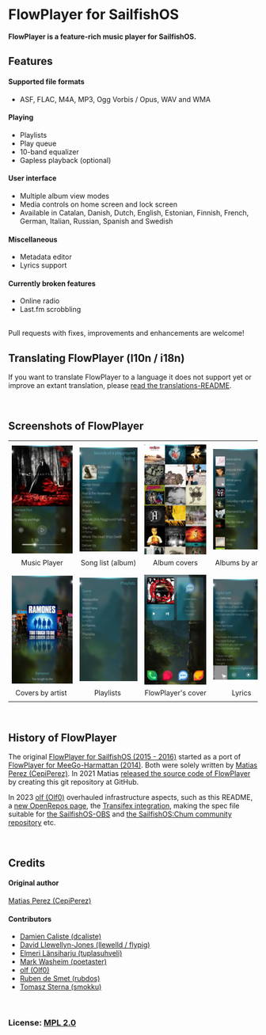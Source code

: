 # FlowPlayer for SailfishOS

**FlowPlayer is a feature-rich music player for SailfishOS.**
<br />
## Features

#### Supported file formats
- ASF, FLAC, M4A, MP3, Ogg Vorbis / Opus, WAV and WMA

#### Playing
- Playlists
- Play queue
- 10-band equalizer
- Gapless playback (optional)

#### User interface
- Multiple album view modes
- Media controls on home screen and lock screen
- Available in Catalan, Danish, Dutch, English, Estonian, Finnish, French, German, Italian, Russian, Spanish and Swedish

#### Miscellaneous
- Metadata editor
- Lyrics support

#### Currently broken features
- Online radio
- Last.fm scrobbling

<br />
Pull requests with fixes, improvements and enhancements are welcome!

<br />

## Translating FlowPlayer (l10n / i18n)

If you want to translate FlowPlayer to a language it does not support yet or improve an extant translation, please [read the translations-README](./translations#readme).

<br />

## Screenshots of FlowPlayer

|       |       |       |       |
| :---: | :---: | :---: | :---: |
|       |       |       |       |
| ![Music Player](./.xdata/screenshots/screenshot-20150711134510.jpg?raw=true) | ![Song list (album)](./.xdata/screenshots/screenshot-20150711134427.jpg?raw=true) | ![Album covers](./.xdata/screenshots/screenshot-20150711134124.jpg?raw=true) | ![Albums by artist](./.xdata/screenshots/screenshot-20150711134236.jpg?raw=true) |
| Music Player | Song list (album) | Album covers | Albums by artist |
|       |       |       |       |
|       |       |       |       |
| ![Covers by artist](./.xdata/screenshots/screenshot-20150711134206.jpg?raw=true) | ![Playlists](./.xdata/screenshots/screenshot-20150711134443.jpg?raw=true) | ![FileCase's cover](./.xdata/screenshots/screenshot-20150711134615.jpg?raw=true) | ![Lyrics](./.xdata/screenshots/screenshot-20150701221204.jpg?raw=true)
| &nbsp;&nbsp;Covers&nbsp;by&nbsp;artist&nbsp;&nbsp;&nbsp; | &nbsp;&nbsp;&nbsp;&nbsp;&nbsp;&nbsp;&nbsp;&nbsp;Playlists&nbsp;&nbsp;&nbsp;&nbsp;&nbsp;&nbsp;&nbsp;&nbsp;&nbsp; | FlowPlayer's&nbsp;cover | &nbsp;&nbsp;&nbsp;&nbsp;&nbsp;&nbsp;&nbsp;&nbsp;&nbsp;&nbsp;Lyrics&nbsp;&nbsp;&nbsp;&nbsp;&nbsp;&nbsp;&nbsp;&nbsp;&nbsp;&nbsp; |
|       |       |       |       |
<br />

## History of FlowPlayer

The original [FlowPlayer for SailfishOS (2015 - 2016)](https://openrepos.net/content/cepiperez/flowplayer-0#content) started as a port of [FlowPlayer for MeeGo-Harmattan (2014)](https://openrepos.net/content/cepiperez/flowplayer#content).  Both were solely written by [Matias Perez (CepiPerez)](https://github.com/CepiPerez).  In 2021 Matias [released the source code of FlowPlayer](https://github.com/sailfishos-applications/flowplayer/commits/master?after=c4f36e1cb3a80b7c7b220a379c9bdaca3a300113+49) by creating this git repository at GitHub.

In 2023 [olf (Olf0)](https://github.com/Olf0) overhauled infrastructure aspects, such as this README, a [new OpenRepos page](https://openrepos.net/content/olf/flowplayer#content), the [Transifex integration](https://github.com/sailfishos-applications/flowplayer/pull/7), making the spec file suitable for [the SailfishOS-OBS](https://build.sailfishos.org/) and [the SailfishOS:Chum community repository](https://github.com/sailfishos-chum/main/blob/main/Metadata.md) etc.

<br />

## Credits
#### Original author
[Matias Perez (CepiPerez)](https://github.com/CepiPerez)
#### Contributors
- [Damien Caliste (dcaliste)](https://github.com/dcaliste)
- [David Llewellyn-Jones (llewelld / flypig)](https://github.com/llewelld)
- [Elmeri Länsiharju (tuplasuhveli)](https://github.com/tuplasuhveli)
- [Mark Washeim (poetaster)](https://github.com/poetaster)
- [olf (Olf0)](https://github.com/Olf0)
- [Ruben de Smet (rubdos)](https://github.com/rubdos)
- [Tomasz Sterna (smokku)](https://github.com/smokku)
<br />

### License: [MPL 2.0](https://spdx.org/licenses/MPL-2.0-no-copyleft-exception.html)

